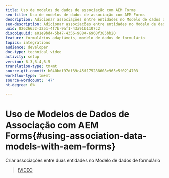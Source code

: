 ```yaml
---
title: Uso de modelos de dados de associação com AEM Forms
seo-title: Uso de modelos de dados de associação com AEM Forms
description: Adicionar associações entre entidades no Modelo de dados de formulário
seo-description: Adicionar associações entre entidades no Modelo de dados de formulário
uuid: 82626632-3251-4f7b-9af1-43a9161107c2
discoiquuid: e01e9bd4-5b47-4356-9884-6968f385bb20
feature: formulários adaptáveis, modelo de dados de formulário
topics: integrations
audience: developer
doc-type: technical video
activity: setup
version: 6.3,6.4,6.5
translation-type: tm+mt
source-git-commit: b040bdf97df39c45f175288608e965e5f0214703
workflow-type: tm+mt
source-wordcount: '47'
ht-degree: 0%

---
```



# Uso de Modelos de Dados de Associação com AEM Forms{#using-association-data-models-with-aem-forms}

Criar associações entre duas entidades no Modelo de dados de formulário

>[!VIDEO](https://video.tv.adobe.com/v/17737/?quality=9&learn=on)

